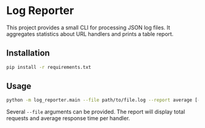 # Log Reporter

This project provides a small CLI for processing JSON log files. It aggregates statistics about URL handlers and prints a table report.

## Installation

```bash
pip install -r requirements.txt
```

## Usage

```bash
python -m log_reporter.main --file path/to/file.log --report average [--date YYYY-MM-DD]
```

Several `--file` arguments can be provided. The report will display total requests and average response time per handler.
